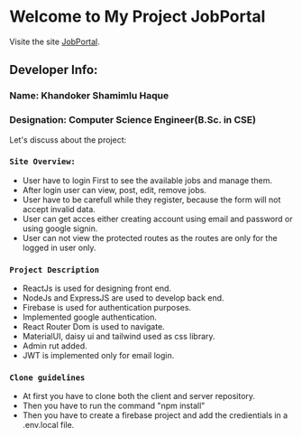 # Welcome to My Project JobPortal

Visite the site [JobPortal](https://jobportal-d56af.web.app/).

## Developer Info:
### Name: Khandoker Shamimlu Haque
### Designation: Computer Science Engineer(B.Sc. in CSE)

Let's discuss about the project:


### `Site Overview:`

- User have to login First to see the available jobs and manage them.
- After login user can view, post, edit, remove jobs.
- User have to be carefull while they register, because the form will not accept invalid data.
- User can get acces either creating account using email and password or using google signin.
- User can not view the protected routes as the routes are only for the logged in user only.

### `Project Description`

- ReactJs is used for designing front end.
- NodeJs and ExpressJS are used to develop back end.
- Firebase is used for authentication purposes.
- Implemented google authentication.
- React Router Dom is used to navigate.
- MaterialUI, daisy ui and tailwind used as css library.
- Admin rut added.
- JWT is implemented only for email login.

### `Clone guidelines`

- At first you have to clone both the client and server repository.
- Then you have to run the command "npm install"
- Then you have to create a firebase project and add the credientials in a .env.local file.

